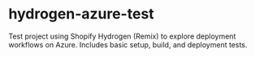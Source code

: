 # hydrogen-azure-test
Test project using Shopify Hydrogen (Remix) to explore deployment workflows on Azure. Includes basic setup, build, and deployment tests.

